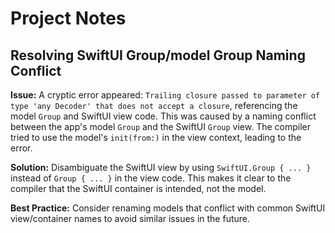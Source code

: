 # Project Notes

## Resolving SwiftUI Group/model Group Naming Conflict

**Issue:**
A cryptic error appeared: `Trailing closure passed to parameter of type 'any Decoder' that does not accept a closure`, referencing the model `Group` and SwiftUI view code. This was caused by a naming conflict between the app's model `Group` and the SwiftUI `Group` view. The compiler tried to use the model's `init(from:)` in the view context, leading to the error.

**Solution:**
Disambiguate the SwiftUI view by using `SwiftUI.Group { ... }` instead of `Group { ... }` in the view code. This makes it clear to the compiler that the SwiftUI container is intended, not the model.

**Best Practice:**
Consider renaming models that conflict with common SwiftUI view/container names to avoid similar issues in the future. 
